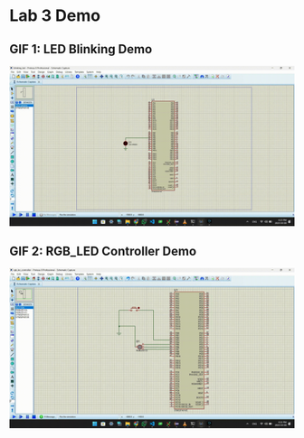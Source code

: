 # Lab 3 Demo

## GIF 1: LED Blinking Demo

<div align="center">
  <img src="blinking_led/blinking_led_demo.gif" alt="Frequency Spectrum Visualization" width="640">
</div>

## GIF 2: RGB_LED Controller Demo

<div align="center">
  <img src="RGB_LED_controller/rgb_led_controller_demo.gif" alt="Signal Equalizer Demo" width="640">
</div>
